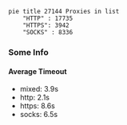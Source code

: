 
```mermaid
pie title 27144 Proxies in list
    "HTTP" : 17735
    "HTTPS": 3942
    "SOCKS" : 8336
```

### Some Info
#### Average Timeout

- mixed: 3.9s
- http: 2.1s
- https: 8.6s
- socks: 6.5s